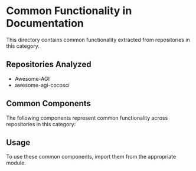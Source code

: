 # Common Functionality in Documentation

This directory contains common functionality extracted from repositories in this category.

## Repositories Analyzed

- Awesome-AGI
- awesome-agi-cocosci

## Common Components

The following components represent common functionality across repositories in this category:


## Usage

To use these common components, import them from the appropriate module.
